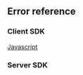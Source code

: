 
## Error reference

### Client SDK

[Javascript](error_reference/client/javascript.md)

### Server SDK
